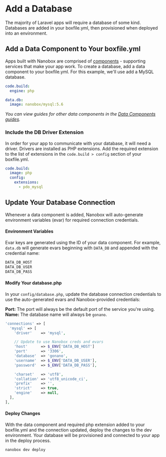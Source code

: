 # Add a Database
The majority of Laravel apps will require a database of some kind. Databases are added in your boxfile.yml, then provisioned when deployed into an environment.

## Add a Data Component to Your boxfile.yml
Apps built with Nanobox are comprised of [components](https://docs.nanobox.io/getting-started/add-components/) - supporting services that make your app work. To create a database, add a data component to your boxfile.yml. For this example, we'll use add a MySQL database.

```yaml
code.build:
  engine: php

data.db:
  image: nanobox/mysql:5.6
```

*You can view guides for other data components in the [Data Components guides](/components).*

### Include the DB Driver Extension
In order for your app to communicate with your database, it will need a driver. Drivers are installed as PHP extensions. Add the required extension to the list of extensions in the `code.build > config` section of your boxfile.yml.

```yaml
code.build:
  image: php
  config:
    extensions:
      - pdo_mysql
```

## Update Your Database Connection
Whenever a data component is added, Nanobox will auto-generate environment variables (evar) for required connection credentials.

#### Environment Variables
Evar keys are generated using the ID of your data component. For example, `data.db` will generate evars beginning with `DATA_DB` and appended with the credential name:

```txt
DATA_DB_HOST
DATA_DB_USER
DATA_DB_PASS
```

#### Modify Your database.php
In your `config/database.php`, update the database connection credentials to use the auto-generated evars and Nanobox-provided credentials:

**Port:** The port will always be the default port of the service you're using.  
**Name:** The database name will always be `gonano`.    

```php
'connections' => [
  'mysql' => [
    'driver'    => 'mysql',

    // Update to use Nanobox creds and evars
    'host'      => $_ENV['DATA_DB_HOST']
    'port'      => '3306',
    'database'  => 'gonano',
    'username'  => $_ENV['DATA_DB_USER'],
    'password'  => $_ENV['DATA_DB_PASS'],

    'charset'   => 'utf8',
    'collation' => 'utf8_unicode_ci',
    'prefix'    => '',
    'strict'    => true,
    'engine'    => null,
  ],
],
```

#### Deploy Changes
With the data component and required php extension added to your boxfile.yml and the connection updated, deploy the changes to the dev environment. Your database will be provisioned and connected to your app in the deploy process.

```bash
nanobox dev deploy
```
